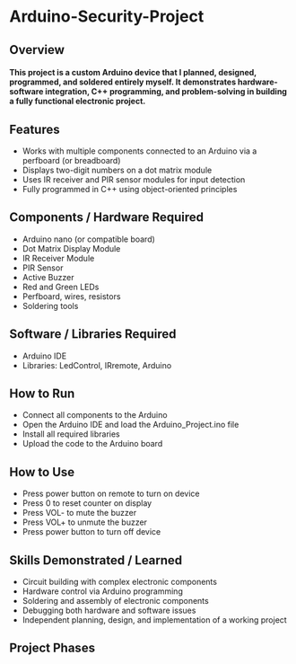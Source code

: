 # Arduino-Security-Project

## Overview
#### This project is a custom Arduino device that I planned, designed, programmed, and soldered entirely myself. It demonstrates hardware-software integration, C++ programming, and problem-solving in building a fully functional electronic project.

## Features
- Works with multiple components connected to an Arduino via a perfboard (or breadboard)
- Displays two-digit numbers on a dot matrix module
- Uses IR receiver and PIR sensor modules for input detection
- Fully programmed in C++ using object-oriented principles

## Components / Hardware Required
- Arduino nano (or compatible board)
- Dot Matrix Display Module
- IR Receiver Module
- PIR Sensor
- Active Buzzer
- Red and Green LEDs
- Perfboard, wires, resistors
- Soldering tools

## Software / Libraries Required
- Arduino IDE
- Libraries: LedControl, IRremote, Arduino
  
## How to Run
- Connect all components to the Arduino
- Open the Arduino IDE and load the Arduino_Project.ino file
- Install all required libraries
- Upload the code to the Arduino board

## How to Use
- Press power button on remote to turn on device
- Press 0 to reset counter on display
- Press VOL- to mute the buzzer
- Press VOL+ to unmute the buzzer
- Press power button to turn off device

## Skills Demonstrated / Learned
- Circuit building with complex electronic components
- Hardware control via Arduino programming
- Soldering and assembly of electronic components
- Debugging both hardware and software issues
- Independent planning, design, and implementation of a working project

## Project Phases

